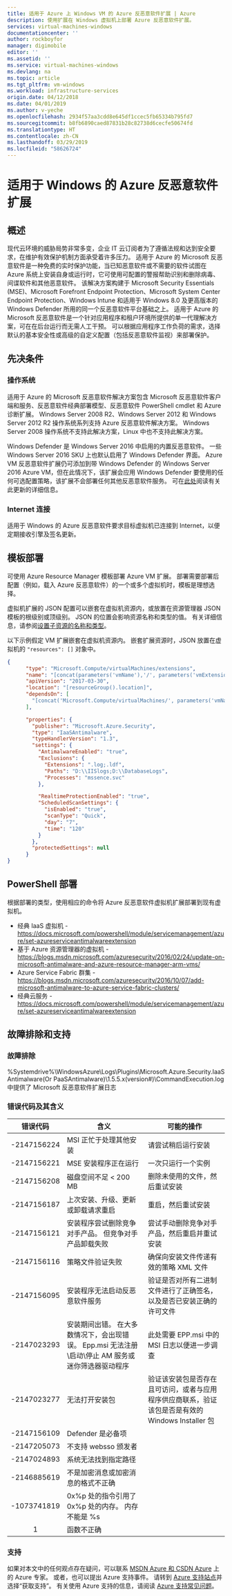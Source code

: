 ```yaml
---
title: 适用于 Azure 上 Windows VM 的 Azure 反恶意软件扩展 | Azure
description: 使用扩展在 Windows 虚拟机上部署 Azure 反恶意软件扩展。
services: virtual-machines-windows
documentationcenter: ''
author: rockboyfor
manager: digimobile
editor: ''
ms.assetid: ''
ms.service: virtual-machines-windows
ms.devlang: na
ms.topic: article
ms.tgt_pltfrm: vm-windows
ms.workload: infrastructure-services
origin.date: 04/12/2018
ms.date: 04/01/2019
ms.author: v-yeche
ms.openlocfilehash: 2934f57aa3cdd8e645df1ccec5fb65334b795fd7
ms.sourcegitcommit: b8fb6890caed87831b28c82738d6cecfe50674fd
ms.translationtype: HT
ms.contentlocale: zh-CN
ms.lasthandoff: 03/29/2019
ms.locfileid: "58626724"
---
```

# <a name="azure-antimalware-extension-for-windows"></a>适用于 Windows 的 Azure 反恶意软件扩展

## <a name="overview"></a>概述

现代云环境的威胁局势非常多变，企业 IT 云订阅者为了遵循法规和达到安全要求，在维护有效保护机制方面承受着许多压力。 适用于 Azure 的 Microsoft 反恶意软件是一种免费的实时保护功能，当已知恶意软件或不需要的软件试图在 Azure 系统上安装自身或运行时，它可使用可配置的警报帮助识别和删除病毒、间谍软件和其他恶意软件。 该解决方案构建于 Microsoft Security Essentials (MSE)、Microsoft Forefront Endpoint Protection、Microsoft System Center Endpoint Protection、Windows Intune 和适用于 Windows 8.0 及更高版本的 Windows Defender 所用的同一个反恶意软件平台基础之上。
适用于 Azure 的 Microsoft 反恶意软件是一个针对应用程序和租户环境所提供的单一代理解决方案，可在在后台运行而无需人工干预。 可以根据应用程序工作负荷的需求，选择默认的基本安全性或高级的自定义配置（包括反恶意软件监视）来部署保护。

## <a name="prerequisites"></a>先决条件

### <a name="operating-system"></a>操作系统

适用于 Azure 的 Microsoft 反恶意软件解决方案包含 Microsoft 反恶意软件客户端和服务、反恶意软件经典部署模型、反恶意软件 PowerShell cmdlet 和 Azure 诊断扩展。 Windows Server 2008 R2、Windows Server 2012 和 Windows Server 2012 R2 操作系统系列支持 Azure 反恶意软件解决方案。 Windows Server 2008 操作系统不支持此解决方案，Linux 中也不支持此解决方案。 

Windows Defender 是 Windows Server 2016 中启用的内置反恶意软件。 一些 Windows Server 2016 SKU 上也默认启用了 Windows Defender 界面。
Azure VM 反恶意软件扩展仍可添加到带 Windows Defender 的 Windows Server 2016 Azure VM，但在此情况下，该扩展会应用 Windows Defender 要使用的任何可选配置策略，该扩展不会部署任何其他反恶意软件服务。 可在[此处](https://blogs.msdn.microsoft.com/azuresecurity/2017/03/07/update-to-azure-antimalware-extension-for-cloud-services/)阅读有关此更新的详细信息。

### <a name="internet-connectivity"></a>Internet 连接

适用于 Windows 的 Azure 反恶意软件要求目标虚拟机已连接到 Internet，以便定期接收引擎及签名更新。 

## <a name="template-deployment"></a>模板部署
可使用 Azure Resource Manager 模板部署 Azure VM 扩展。 部署需要部署后配置（例如，载入 Azure 反恶意软件）的一个或多个虚拟机时，模板是理想选择。

虚拟机扩展的 JSON 配置可以嵌套在虚拟机资源内，或放置在资源管理器 JSON 模板的根级别或顶级别。 JSON 的位置会影响资源名称和类型的值。 有关详细信息，请参阅[设置子资源的名称和类型](../../azure-resource-manager/resource-group-authoring-templates.md#child-resources)。 

以下示例假定 VM 扩展嵌套在虚拟机资源内。 嵌套扩展资源时，JSON 放置在虚拟机的 `"resources": []` 对象中。

```json
{
      "type": "Microsoft.Compute/virtualMachines/extensions",
      "name": "[concat(parameters('vmName'),'/', parameters('vmExtensionName'))]",
      "apiVersion": "2017-03-30",
      "location": "[resourceGroup().location]",
      "dependsOn": [
        "[concat('Microsoft.Compute/virtualMachines/', parameters('vmName'))]"
      ],

      "properties": {
        "publisher": "Microsoft.Azure.Security",
        "type": "IaaSAntimalware",
        "typeHandlerVersion": "1.3",
        "settings": {
          "AntimalwareEnabled": "true",
          "Exclusions": {
            "Extensions": ".log;.ldf",
            "Paths": "D:\\IISlogs;D:\\DatabaseLogs",
            "Processes": "mssence.svc"
          },

          "RealtimeProtectionEnabled": "true",
          "ScheduledScanSettings": {
            "isEnabled": "true",
            "scanType": "Quick",
            "day": "7",
            "time": "120"
          }
        },
        "protectedSettings": null
      }
}
```

## <a name="powershell-deployment"></a>PowerShell 部署
根据部署的类型，使用相应的命令将 Azure 反恶意软件虚拟机扩展部署到现有虚拟机。

  * 经典 IaaS 虚拟机 - https://docs.microsoft.com/powershell/module/servicemanagement/azure/set-azureserviceantimalwareextension
  * 基于 Azure 资源管理器的虚拟机 - https://blogs.msdn.microsoft.com/azuresecurity/2016/02/24/update-on-microsoft-antimalware-and-azure-resource-manager-arm-vms/
  * Azure Service Fabric 群集 - https://blogs.msdn.microsoft.com/azuresecurity/2016/10/07/add-microsoft-antimalware-to-azure-service-fabric-clusters/
  * 经典云服务 - https://docs.microsoft.com/powershell/module/servicemanagement/azure/set-azureserviceantimalwareextension

## <a name="troubleshoot-and-support"></a>故障排除和支持

### <a name="troubleshoot"></a>故障排除

%Systemdrive%\WindowsAzure\Logs\Plugins\Microsoft.Azure.Security.IaaSAntimalware(Or PaaSAntimalware)\1.5.5.x(version#)\CommandExecution.log 中提供了 Microsoft 反恶意软件扩展日志

### <a name="error-codes-and-their-meanings"></a>错误代码及其含义

| 错误代码 | 含义 | 可能的操作 |
| :---: | --- | --- |
| -2147156224 | MSI 正忙于处理其他安装 | 请尝试稍后运行安装 |
| -2147156221 | MSE 安装程序正在运行 | 一次只运行一个实例 |
| -2147156208 | 磁盘空间不足 < 200 MB | 删除未使用的文件，然后重试安装 |
| -2147156187 | 上次安装、升级、更新或卸载请求重启 | 重启，然后重试安装 |
| -2147156121 | 安装程序尝试删除竞争对手产品。 但竞争对手产品卸载失败 | 尝试手动删除竞争对手产品，然后重启并重试安装  |
| -2147156116 | 策略文件验证失败 | 确保向安装文件传递有效的策略 XML 文件  |
| -2147156095 | 安装程序无法启动反恶意软件服务 | 验证是否对所有二进制文件进行了正确签名，以及是否已安装正确的许可文件 |
| -2147023293 | 安装期间出错。 在大多数情况下，会出现错误。 Epp.msi 无法注册\启动\停止 AM 服务或迷你筛选器驱动程序 | 此处需要 EPP.msi 中的 MSI 日志以便进一步调查 |
| -2147023277 | 无法打开安装包 | 验证该安装包是否存在且可访问，或者与应用程序供应商联系，验证该包是否是有效的 Windows Installer 包 |
| -2147156109 | Defender 是必备项 |  |
| -2147205073 | 不支持 websso 颁发者 | |
| -2147024893 | 系统无法找到指定路径 |  |
| -2146885619 | 不是加密消息或加密消息的格式不正确 |  |
| -1073741819 | 0x%p 处的指令引用了 0x%p 处的内存。 内存不能是 %s |  |
| 1 | 函数不正确 |  |

### <a name="support"></a>支持

如果对本文中的任何观点存在疑问，可以联系 [MSDN Azure 和 CSDN Azure](https://www.azure.cn/support/forums/) 上的 Azure 专家。 或者，也可以提出 Azure 支持事件。 请转到 [Azure 支持站点](https://www.azure.cn/support/contact/)并选择“获取支持”。 有关使用 Azure 支持的信息，请阅读 [Azure 支持常见问题](https://www.azure.cn/support/faq/)。

<!-- Update_Description: wording update, update meta properties -->
